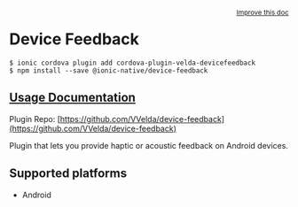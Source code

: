 <a style="float:right;font-size:12px;" href="http://github.com/ionic-team/ionic-native/edit/master/src/@ionic-native/plugins/device-feedback/index.ts#L9">
  Improve this doc
</a>

# Device Feedback

```
$ ionic cordova plugin add cordova-plugin-velda-devicefeedback
$ npm install --save @ionic-native/device-feedback
```

## [Usage Documentation](https://ionicframework.com/docs/native/device-feedback/)

Plugin Repo: [https://github.com/VVelda/device-feedback](https://github.com/VVelda/device-feedback)

Plugin that lets you provide haptic or acoustic feedback on Android devices.

## Supported platforms
- Android



